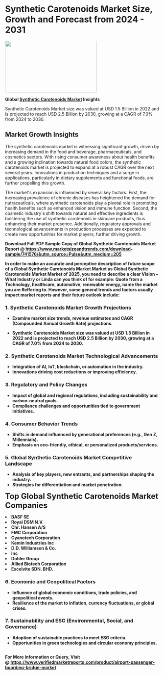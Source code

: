 <H1>Synthetic Carotenoids Market Size, Growth and Forecast from 2024 - 2031</H1><img class="aligncenter size-medium wp-image-584254" src="https://thirdeyenews.in/wp-content/uploads/2024/09/Global-Market-Research-300x168.jpeg" alt="" width="300" height="168" /><p><strong>Global&nbsp;<a href="https://www.marketsizeandtrends.com/download-sample/741576/&amp;utm_source=Pulse&amp;utm_medium=205">Synthetic Carotenoids Market</a> Insights</strong></p><p>Synthetic Carotenoids Market size was valued at USD 1.5 Billion in 2022 and is projected to reach USD 2.5 Billion by 2030, growing at a CAGR of 7.0% from 2024 to 2030.</p><p><h2>Market Growth Insights</h2> <p>The synthetic carotenoids market is witnessing significant growth, driven by increasing demand in the food and beverage, pharmaceuticals, and cosmetics sectors. With rising consumer awareness about health benefits and a growing inclination towards natural food colors, the synthetic carotenoids market is projected to expand at a robust CAGR over the next several years. Innovations in production techniques and a surge in applications, particularly in dietary supplements and functional foods, are further propelling this growth.</p> <p><strong></strong></p> <p>The market's expansion is influenced by several key factors. First, the increasing prevalence of chronic diseases has heightened the demand for nutraceuticals, where synthetic carotenoids play a pivotal role in promoting health benefits such as enhanced vision and immune function. Second, the cosmetic industry's shift towards natural and effective ingredients is bolstering the use of synthetic carotenoids in skincare products, thus enhancing their market presence. Additionally, regulatory approvals and technological advancements in production processes are expected to create new opportunities for market players, further driving growth.</p> <p><strong></p><p><span class=""><strong>Download Full PDF Sample Copy of Global Synthetic Carotenoids Market Report</strong> @ <a href="https://www.marketsizeandtrends.com/download-sample/741576/&amp;utm_source=Pulse&amp;utm_medium=205" target="_blank">https://www.marketsizeandtrends.com/download-sample/741576/&amp;utm_source=Pulse&amp;utm_medium=205</a></span></p><p>In order to make an accurate and perceptive description of future scope of a Global&nbsp;Synthetic Carotenoids Market Market as Global&nbsp;Synthetic Carotenoids Market Market of 2025, you need to describe a clear Vision &ndash; What Industry or Linda can you think of for example: Quote from a Technology, healthcare, automotive, renewable energy, name the market you are Reffering to. However, some general trends and factors usually impact market reports and their future outlook include:</p><h3>1.&nbsp;<strong>Synthetic Carotenoids Market Growth Projections</strong></h3><ul><li>Examine market size trends, revenue estimates and CAGR (Compounded Annual Growth Rate) projections.</li><li><p>Synthetic Carotenoids Market size was valued at USD 1.5 Billion in 2022 and is projected to reach USD 2.5 Billion by 2030, growing at a CAGR of 7.0% from 2024 to 2030.</p></li></ul><h3>2.&nbsp;<strong>Synthetic Carotenoids Market Technological Advancements</strong></h3><ul><li>Integration of AI, IoT, blockchain, or automation in the industry.</li><li>Innovations driving cost reductions or improving efficiency.</li></ul><h3>3.&nbsp;<strong>Regulatory and Policy Changes</strong></h3><ul><li>Impact of global and regional regulations, including sustainability and carbon-neutral goals.</li><li>Compliance challenges and opportunities tied to government initiatives.</li></ul><h3>4.&nbsp;<strong>Consumer Behavior Trends</strong></h3><ul><li>Shifts in demand influenced by generational preferences (e.g., Gen Z, Millennials).</li><li>Emphasis on eco-friendly, ethical, or personalized products/services.</li></ul><h3>5.&nbsp;<strong>Global Synthetic Carotenoids Market Competitive Landscape</strong></h3><ul><li>Analysis of key players, new entrants, and partnerships shaping the industry.</li><li>Strategies for differentiation and market penetration.</li></ul><p data-pm-slice="1 1 []"><span style="color: inherit; font-family: inherit; font-size: 25px;">Top Global Synthetic Carotenoids Market Companies</span></p><div class="" data-test-id=""><p><li>BASF SE</li><li> Royal DSM N.V.</li><li> Chr. Hansen A/S</li><li> FMC Corporation</li><li> Cyanotech Corporation</li><li> Kemin Industries Inc</li><li> D.D. Williamson & Co.</li><li> Inc</li><li> Dohler Group</li><li> Allied Biotech Corporation</li><li> Excelvite SDN. BHD.</li></p></div><h3>6.&nbsp;<strong>Economic and Geopolitical Factors</strong></h3><ul><li>Influence of global economic conditions, trade policies, and geopolitical events.</li><li>Resilience of the market to inflation, currency fluctuations, or global crises.</li></ul><h3>7.&nbsp;<strong>Sustainability and ESG (Environmental, Social, and Governance)</strong></h3><ul><li>Adoption of sustainable practices to meet ESG criteria.</li><li>Opportunities in green technologies and circular economy principles.</li></ul><h2><strong style="font-size: 14px;">For More Information or Query, Visit @&nbsp;</strong><a style="background-color: #ffffff; font-size: 14px;" href="https://www.marketsizeandtrends.com/report/synthetic-carotenoids-market/" target="_blank">https://www.verifiedmarketreports.com/product/airport-passenger-boarding-bridge-market</a></h2>
